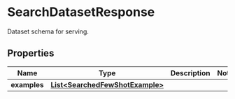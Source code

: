 

# SearchDatasetResponse

Dataset schema for serving.

## Properties

| Name | Type | Description | Notes |
|------------ | ------------- | ------------- | -------------|
|**examples** | [**List&lt;SearchedFewShotExample&gt;**](SearchedFewShotExample.md) |  |  |



